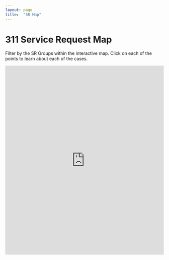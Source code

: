 ```yaml
---
layout: page
title:  "SR Map"
---
```


# 311 Service Request Map
Filter by the SR Groups within the interactive map. Click on each of the points to learn about each of the cases.

<iframe  
  src="https://baltimore.maps.arcgis.com/apps/instant/interactivelegend/index.html?appid=2128551878584d5596ddfa2ccc334b13"  
  width="100%"  
  height="600"  
  frameborder="0"  
  allowfullscreen> 
</iframe>



